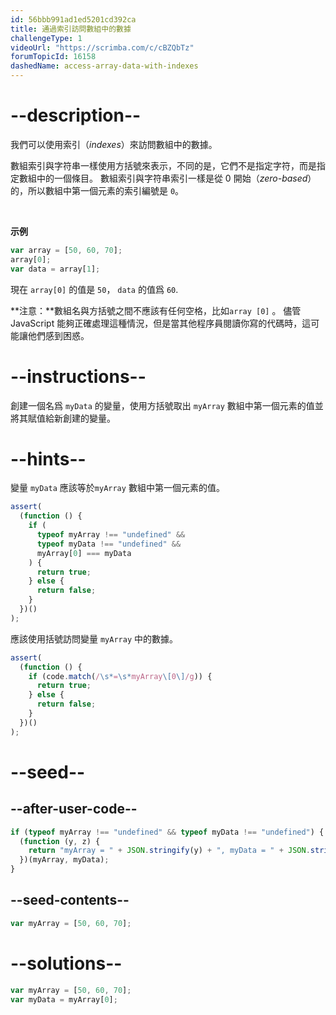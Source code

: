 ```yaml
---
id: 56bbb991ad1ed5201cd392ca
title: 通過索引訪問數組中的數據
challengeType: 1
videoUrl: "https://scrimba.com/c/cBZQbTz"
forumTopicId: 16158
dashedName: access-array-data-with-indexes
---
```


# --description--

我們可以使用索引（<dfn>indexes</dfn>）來訪問數組中的數據。

數組索引與字符串一樣使用方括號來表示，不同的是，它們不是指定字符，而是指定數組中的一個條目。 數組索引與字符串索引一樣是從 0 開始（<dfn>zero-based</dfn>）的，所以數組中第一個元素的索引編號是 `0`。

<br>

**示例**

```js
var array = [50, 60, 70];
array[0];
var data = array[1];
```

現在 `array[0]` 的值是 `50`， `data` 的值爲 `60`.

**注意：**數組名與方括號之間不應該有任何空格，比如`array [0]` 。 儘管 JavaScript 能夠正確處理這種情況，但是當其他程序員閱讀你寫的代碼時，這可能讓他們感到困惑。

# --instructions--

創建一個名爲 `myData` 的變量，使用方括號取出 `myArray` 數組中第一個元素的值並將其賦值給新創建的變量。

# --hints--

變量 `myData` 應該等於`myArray` 數組中第一個元素的值。

```js
assert(
  (function () {
    if (
      typeof myArray !== "undefined" &&
      typeof myData !== "undefined" &&
      myArray[0] === myData
    ) {
      return true;
    } else {
      return false;
    }
  })()
);
```

應該使用括號訪問變量 `myArray` 中的數據。

```js
assert(
  (function () {
    if (code.match(/\s*=\s*myArray\[0\]/g)) {
      return true;
    } else {
      return false;
    }
  })()
);
```

# --seed--

## --after-user-code--

```js
if (typeof myArray !== "undefined" && typeof myData !== "undefined") {
  (function (y, z) {
    return "myArray = " + JSON.stringify(y) + ", myData = " + JSON.stringify(z);
  })(myArray, myData);
}
```

## --seed-contents--

```js
var myArray = [50, 60, 70];
```

# --solutions--

```js
var myArray = [50, 60, 70];
var myData = myArray[0];
```
